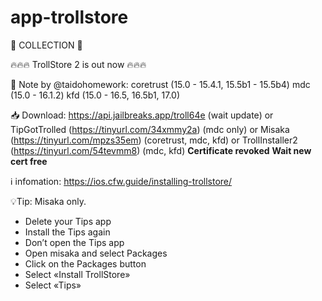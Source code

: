 # app-trollstore 
🌟 COLLECTION 🌟

🔥🔥🔥 TrollStore 2 is out now 🔥🔥🔥


📝 Note by @taidohomework:
coretrust (15.0 - 15.4.1, 15.5b1 - 15.5b4)
mdc (15.0 - 16.1.2)
kfd (15.0 - 16.5, 16.5b1, 17.0)


📥 Download: 
https://api.jailbreaks.app/troll64e (wait update)
or TipGotTrolled (https://tinyurl.com/34xmmy2a) (mdc only)
or Misaka (https://tinyurl.com/mpzs35em) (coretrust, mdc, kfd)
or TrollInstaller2 (https://tinyurl.com/54tevmm8) (mdc, kfd)
**Certificate revoked**
**Wait new cert free**

ℹ️ infomation: https://ios.cfw.guide/installing-trollstore/

💡Tip: Misaka only.

- Delete your Tips app
- Install the Tips again
- Don’t open the Tips app
- Open misaka and select Packages
- Click on the Packages button
- Select «Install TrollStore»
- Select «Tips»

